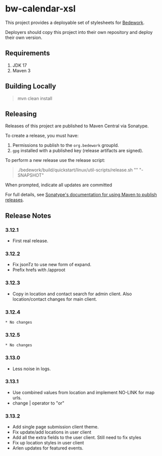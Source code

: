 # bw-calendar-xsl

This project provides a deployable set of stylesheets for 
[Bedework](https://www.apereo.org/projects/bedework).

Deployers should copy this project into their own repository and deploy their own version.

## Requirements

1. JDK 17
2. Maven 3

## Building Locally

> mvn clean install

## Releasing

Releases of this project are published to Maven Central via Sonatype.

To create a release, you must have:

1. Permissions to publish to the `org.bedework` groupId.
2. `gpg` installed with a published key (release artifacts are signed).

To perform a new release use the release script:

> ./bedework/build/quickstart/linux/util-scripts/release.sh <module-name> "<release-version>" "<new-version>-SNAPSHOT"

When prompted, indicate all updates are committed

For full details, see [Sonatype's documentation for using Maven to publish releases](http://central.sonatype.org/pages/apache-maven.html).

## Release Notes
### 3.12.1 
  * First real release.

### 3.12.2 
  * Fix jsonTz to use new form of expand.
  * Prefix hrefs with /approot

### 3.12.3 
  * Copy in location and contact search for admin client. Also location/contact changes for main client.

### 3.12.4
    * No changes 

### 3.12.5
    * No changes 

### 3.13.0 
  * Less noise in logs.

### 3.13.1 
  * Use combined values from location and implement NO-LINK for map urls.
  * change | operator to "or"

### 3.13.2 
  * Add single page submission client theme.
  * Fix update/add locations in user client
  * Add all the extra fields to the user client. Still need to fix styles
  * Fix up location styles in user client
  * Arlen updates for featured events.
  

   
